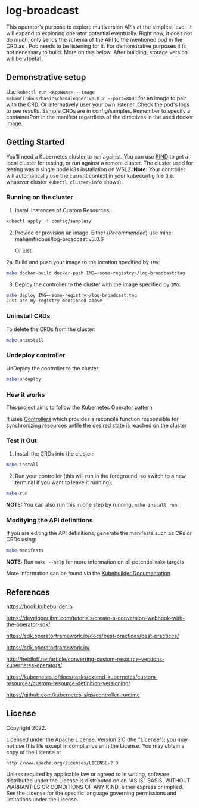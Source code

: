 # log-broadcast
This operator's purpose to explore multiversion APIs at the simplest level. It will expand to exploring operator potential eventually. Right now, it does not do much, only sends the schema of the API to the mentioned pod in the CRD as <AppName>. Pod needs to be listening for it.
For demonstrative purposes it is not necessary to build. More on this below. 
After building, storage version will be v1beta1.

## Demonstrative setup
 Use
`kubectl run <AppName> --image mahamfirdous/basicschemalogger:v0.0.2 --port=8003` for an image to pair with the CRD. Or alternatively user your own listener. Check the pod's logs to see results. Sample CRDs are in config/samples. Remember to specify a containerPort in the manifest regardless of the directives in the used docker image.

## Getting Started
You’ll need a Kubernetes cluster to run against. You can use [KIND](https://sigs.k8s.io/kind) to get a local cluster for testing, or run against a remote cluster. The cluster used for testing was a single node k3s installation on WSL2.
**Note:** Your controller will automatically use the current context in your kubeconfig file (i.e. whatever cluster `kubectl cluster-info` shows).

### Running on the cluster
1. Install Instances of Custom Resources:

```sh
kubectl apply -f config/samples/
```

2. Provide or provision an image. Either (*Recommended*) use mine: mahamfirdous/log-broadcast:v3.0.6
	
	Or just
	
2a. Build and push your image to the location specified by `IMG`:
	
```sh
make docker-build docker-push IMG=<some-registry>/log-broadcast:tag

```
	
3. Deploy the controller to the cluster with the image specified by `IMG`:

```sh
make deploy IMG=<some-registry>/log-broadcast:tag
Just use my registry mentioned above
```

### Uninstall CRDs
To delete the CRDs from the cluster:

```sh
make uninstall
```

### Undeploy controller
UnDeploy the controller to the cluster:

```sh
make undeploy
```
	
	
### How it works
This project aims to follow the Kubernetes [Operator pattern](https://kubernetes.io/docs/concepts/extend-kubernetes/operator/)

It uses [Controllers](https://kubernetes.io/docs/concepts/architecture/controller/) 
which provides a reconcile function responsible for synchronizing resources untile the desired state is reached on the cluster 

### Test It Out
1. Install the CRDs into the cluster:

```sh
make install
```

2. Run your controller (this will run in the foreground, so switch to a new terminal if you want to leave it running):

```sh
make run
```

**NOTE:** You can also run this in one step by running: `make install run`

### Modifying the API definitions
If you are editing the API definitions, generate the manifests such as CRs or CRDs using:

```sh
make manifests
```

**NOTE:** Run `make --help` for more information on all potential `make` targets

More information can be found via the [Kubebuilder Documentation](https://book.kubebuilder.io/introduction.html)

	
## References
	
https://book.kubebuilder.io
	
https://developer.ibm.com/tutorials/create-a-conversion-webhook-with-the-operator-sdk/
	
https://sdk.operatorframework.io/docs/best-practices/best-practices/
	
https://sdk.operatorframework.io/
	
http://heidloff.net/article/converting-custom-resource-versions-kubernetes-operators/
	
https://kubernetes.io/docs/tasks/extend-kubernetes/custom-resources/custom-resource-definition-versioning/
	
https://github.com/kubernetes-sigs/controller-runtime
	
	
## License

Copyright 2022.

Licensed under the Apache License, Version 2.0 (the "License");
you may not use this file except in compliance with the License.
You may obtain a copy of the License at

    http://www.apache.org/licenses/LICENSE-2.0

Unless required by applicable law or agreed to in writing, software
distributed under the License is distributed on an "AS IS" BASIS,
WITHOUT WARRANTIES OR CONDITIONS OF ANY KIND, either express or implied.
See the License for the specific language governing permissions and
limitations under the License.
